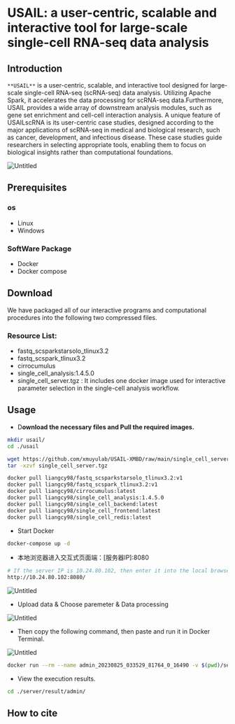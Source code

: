 # USAIL: a user-centric, scalable and interactive tool for large-scale single-cell RNA-seq data analysis

## **Introduction**

`**USAIL**` is a user-centric, scalable, and interactive tool designed for large-scale single-cell RNA-seq (scRNA-seq) data analysis. Utilizing Apache Spark, it accelerates the data processing for scRNA-seq data.Furthermore, USAIL provides a wide array of downstream analysis modules, such as gene set enrichment and cell-cell interaction analysis. A unique feature of USAILscRNA is its user-centric case studies, designed according to the major applications of scRNA-seq in medical and biological research, such as cancer, development, and infectious disease. These case studies guide researchers in selecting appropriate tools, enabling them to focus on biological insights rather than computational foundations.

![Untitled](USAIL%20a%20user-centric,%20scalable%20and%20interactive%20too%20d3c0fcd4e126422e8882dac1e708bde7/Untitled.png)

## **Prerequisites**

### os

- Linux
- Windows

### SoftWare Package

- Docker
- Docker compose

## Download

We have packaged all of our interactive programs and computational procedures into the following two compressed files.

### **Resource List:**

- fastq_scsparkstarsolo_tlinux3.2
- fastq_scspark_tlinux3.2
- cirrocumulus
- single_cell_analysis:1.4.5.0
- single_cell_server.tgz : It includes one docker image used for interactive parameter selection in the single-cell analysis workflow.

## Usage

- D**ownload the necessary files and Pull the required images.**

```bash
mkdir usail/
cd ./usail

wget https://github.com/xmuyulab/USAIL-XMBD/raw/main/single_cell_server.tgz
tar -xzvf single_cell_server.tgz

docker pull liangcy98/fastq_scsparkstarsolo_tlinux3.2:v1
docker pull liangcy98/fastq_scspark_tlinux3.2:v1
docker pull liangcy98/cirrocumulus:latest
docker pull liangcy98/single_cell_analysis:1.4.5.0
docker pull liangcy98/single_cell_backend:latest
docker pull liangcy98/single_cell_frontend:latest
docker pull liangcy98/single_cell_redis:latest

```

- Start Docker

```bash
docker-compose up -d
```

- 本地浏览器进入交互式页面端：[服务器IP]:8080

```bash
# If the server IP is 10.24.80.102, then enter it into the local browser.
http://10.24.80.102:8080/
```

![Untitled](USAIL%20a%20user-centric,%20scalable%20and%20interactive%20too%20d3c0fcd4e126422e8882dac1e708bde7/Untitled%201.png)

- Upload data & Choose paremeter & Data processing

![Untitled](USAIL%20a%20user-centric,%20scalable%20and%20interactive%20too%20d3c0fcd4e126422e8882dac1e708bde7/Untitled%202.png)

- Then copy the following command, then paste and run it in Docker Terminal.

![Untitled](USAIL%20a%20user-centric,%20scalable%20and%20interactive%20too%20d3c0fcd4e126422e8882dac1e708bde7/Untitled%203.png)

```bash
docker run --rm --name admin_20230825_033529_81764_0_16490 -v $(pwd)/server/result/admin/PreProcessing:/Input:rw -v $(pwd)/server/result/admin/20230825_033529_81764_0:/Output:rw -v $(pwd)/server/algorithm_platform:/algorithm:rw liangcy98/single_cell_analysis:1.4.5.0 bash -c "cd /algorithm/ && bash run_job.sh /Output/file_para.json"
```

- View the execution results.

```bash
cd ./server/result/admin/
```

## **How to cite**